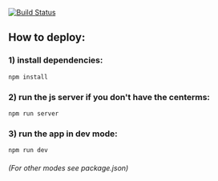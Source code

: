 [![Build Status](https://travis-ci.org/kostiamol/dashboard-ui.svg?branch=dev)](https://travis-ci.org/giperboloid/dashboard-ui)
## How to deploy:
### 1) install dependencies:
`npm install`
### 2) run the js server if you don't have the centerms:
`npm run server`
### 3) run the app in dev mode:
`npm run dev`

###### (For other modes see package.json)
